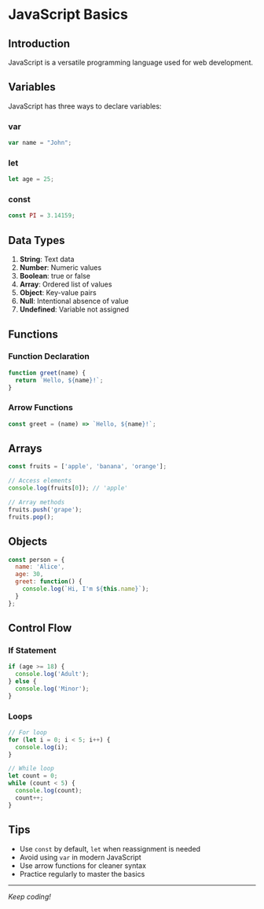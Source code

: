 # JavaScript Basics

## Introduction

JavaScript is a versatile programming language used for web development.

## Variables

JavaScript has three ways to declare variables:

### var
```javascript
var name = "John";
```

### let
```javascript
let age = 25;
```

### const
```javascript
const PI = 3.14159;
```

## Data Types

1. **String**: Text data
2. **Number**: Numeric values
3. **Boolean**: true or false
4. **Array**: Ordered list of values
5. **Object**: Key-value pairs
6. **Null**: Intentional absence of value
7. **Undefined**: Variable not assigned

## Functions

### Function Declaration
```javascript
function greet(name) {
  return `Hello, ${name}!`;
}
```

### Arrow Functions
```javascript
const greet = (name) => `Hello, ${name}!`;
```

## Arrays

```javascript
const fruits = ['apple', 'banana', 'orange'];

// Access elements
console.log(fruits[0]); // 'apple'

// Array methods
fruits.push('grape');
fruits.pop();
```

## Objects

```javascript
const person = {
  name: 'Alice',
  age: 30,
  greet: function() {
    console.log(`Hi, I'm ${this.name}`);
  }
};
```

## Control Flow

### If Statement
```javascript
if (age >= 18) {
  console.log('Adult');
} else {
  console.log('Minor');
}
```

### Loops
```javascript
// For loop
for (let i = 0; i < 5; i++) {
  console.log(i);
}

// While loop
let count = 0;
while (count < 5) {
  console.log(count);
  count++;
}
```

## Tips

- Use `const` by default, `let` when reassignment is needed
- Avoid using `var` in modern JavaScript
- Use arrow functions for cleaner syntax
- Practice regularly to master the basics

---

*Keep coding!*
